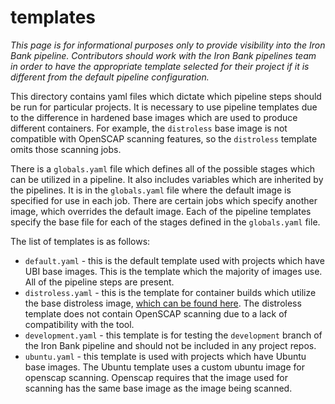 # templates

_This page is for informational purposes only to provide visibility into the Iron Bank pipeline. Contributors should work with the Iron Bank pipelines team in order to have the appropriate template selected for their project if it is different from the default pipeline configuration._

This directory contains yaml files which dictate which pipeline steps should be run for particular projects. It is necessary to use pipeline templates due to the difference in hardened base images which are used to produce different containers. For example, the `distroless` base image is not compatible with OpenSCAP scanning features, so the `distroless` template omits those scanning jobs.

There is a `globals.yaml` file which defines all of the possible stages which can be utilized in a pipeline. It also includes variables which are inherited by the pipelines. It is in the `globals.yaml` file where the default image is specified for use in each job. There are certain jobs which specify another image, which overrides the default image. Each of the pipeline templates specify the base file for each of the stages defined in the `globals.yaml` file.

The list of templates is as follows:

- `default.yaml` - this is the default template used with projects which have UBI base images. This is the template which the majority of images use. All of the pipeline steps are present.
- `distroless.yaml` - this is the template for container builds which utilize the base distroless image, [which can be found here](https://repo1.dsop.io/dsop/google/distroless/base). The distroless template does not contain OpenSCAP scanning due to a lack of compatibility with the tool.
- `development.yaml` - this template is for testing the `development` branch of the Iron Bank pipeline and should not be included in any project repos.
- `ubuntu.yaml` - this template is used with projects which have Ubuntu base images. The Ubuntu template uses a custom ubuntu image for openscap scanning. Openscap requires that the image used for scanning has the same base image as the image being scanned.
